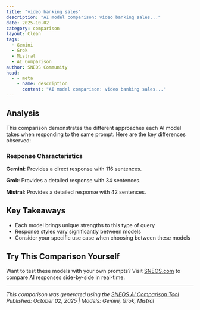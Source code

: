 ```yaml
---
title: "video banking sales"
description: "AI model comparison: video banking sales..."
date: 2025-10-02
category: comparison
layout: Clean
tags:
  - Gemini
  - Grok
  - Mistral
  - AI Comparison
author: SNEOS Community
head:
  - - meta
    - name: description
      content: "AI model comparison: video banking sales..."
---
```


<ChatComparison
  title="video banking sales"
  prompt="video banking sales"
  :responses='{"Gemini": "Okay, let\u0027s break down video banking sales. This involves selling the concept, benefits, and implementation of video banking solutions to financial institutions. Here\u0027s a comprehensive look at the key aspects:\n\n**1. What is Video Banking?**\n\n* **Definition:** Video banking allows customers to interact with bank representatives through live video conferencing. It bridges the gap between traditional branch banking and online banking, offering a personalized and engaging experience.\n* **Core Functionalities:**\n * **Account Opening:** Assisting customers in opening new accounts remotely.\n * **Loan Applications:** Guiding customers through the loan application process.\n * **Financial Advice:** Providing personalized financial advice and planning.\n * **Customer Support:** Answering questions, resolving issues, and providing general support.\n * **Transactions:** Facilitating secure transactions, like transfers or payments.\n * **Product Demonstrations:** Showcasing new products and services.\n\n**2. The Value Proposition (Why Banks Need Video Banking):**\n\n* **Enhanced Customer Experience:**\n * **Convenience:** Customers can access banking services from anywhere with an internet connection.\n * **Personalization:** Offers a more personalized experience compared to traditional online banking. Agents can see the customer\u0027s facial expressions and body language, leading to better understanding and empathy.\n * **Improved Accessibility:** Can cater to customers in remote areas, those with mobility issues, or those who prefer face-to-face interaction.\n * **Reduced Wait Times:** Often eliminates the need for waiting in line at a physical branch.\n* **Increased Sales \u0026 Revenue:**\n * **Cross-Selling \u0026 Up-Selling:** Agents can identify opportunities to cross-sell or up-sell financial products based on customer needs.\n * **Lead Generation:** Video banking interactions can generate leads for other banking services.\n * **Higher Conversion Rates:** The personal touch can lead to higher conversion rates for complex products like mortgages or investments.\n* **Reduced Costs:**\n * **Lower Operational Costs:** Reduces the need for large branch networks and associated staffing costs.\n * **Improved Efficiency:** Agents can handle more customers in a shorter amount of time compared to in-person interactions.\n * **Reduced Paperwork:** Digital document sharing and signing streamlines processes.\n* **Competitive Advantage:**\n * **Differentiation:** Offers a unique service that differentiates the bank from competitors.\n * **Attracting New Customers:** Appeals to tech-savvy customers who value convenience and personalization.\n * **Improved Customer Retention:** Leads to higher customer satisfaction and loyalty.\n* **Improved Compliance:**\n * **Audit Trail:** Video recordings provide a clear audit trail for compliance purposes.\n * **Secure Authentication:** Enhanced security measures can be implemented to verify customer identity.\n\n**3. The Sales Process (Selling Video Banking Solutions):**\n\n* **Target Audience:**\n * **Banks (Large \u0026 Small):** Major target.\n * **Credit Unions:** Often focused on customer service.\n * **Community Banks:** Can help them compete with larger institutions.\n * **New Banks (Challenger Banks):** Built on modern technology.\n* **Key Decision Makers:**\n * **Chief Technology Officer (CTO):** Focuses on technology infrastructure and integration.\n * **Chief Information Officer (CIO):** Oversees IT strategy and security.\n * **Chief Digital Officer (CDO):** Responsible for digital transformation.\n * **Chief Operating Officer (COO):** Manages day-to-day operations and efficiency.\n * **Head of Retail Banking:** Focuses on customer experience and branch operations.\n * **VP of Sales and Marketing:** Concerned with revenue generation and customer acquisition.\n* **Sales Stages:**\n * **Prospecting:**\n * **Identify potential clients:** Research banks that could benefit from video banking.\n * **Lead Generation:** Utilize various channels like industry events, online marketing, and networking.\n * **Qualify Leads:** Determine if the prospect has a genuine need and budget for video banking.\n * **Needs Analysis:**\n * **Understand their current challenges:** Identify pain points related to customer service, operational efficiency, or competition.\n * **Assess their existing technology infrastructure:** Determine compatibility with the video banking solution.\n * **Define their desired outcomes:** What are their goals for implementing video banking (e.g., increased customer satisfaction, reduced costs, higher sales)?\n * **Solution Presentation:**\n * **Demonstrate the video banking platform:** Showcase its features, functionalities, and ease of use.\n * **Highlight the benefits:** Explain how the solution addresses the client\u0027s specific needs and helps them achieve their goals.\n * **Provide case studies and testimonials:** Share examples of how other banks have successfully implemented video banking.\n * **Addressing Objections:**\n * **Anticipate common concerns:** Prepare responses to questions about security, integration, training, and cost.\n * **Address objections directly and professionally:** Provide clear and concise answers based on facts and data.\n * **Offer alternative solutions:** Be flexible and willing to customize the solution to meet the client\u0027s specific requirements.\n * **Closing the Deal:**\n * **Negotiate pricing and terms:** Offer competitive pricing and flexible payment options.\n * **Create a contract:** Clearly outline the scope of the project, deliverables, and timelines.\n * **Secure the commitment:** Obtain a signed agreement from the client.\n * **Implementation \u0026 Support:**\n * **Onboarding and training:** Provide comprehensive training to bank staff on how to use the video banking platform.\n * **Technical support:** Offer ongoing technical support to ensure smooth operation of the system.\n * **Customer success management:** Work with the client to track progress, identify areas for improvement, and maximize the value of the solution.\n\n**4. Key Selling Points and Differentiators:**\n\n* **Security Features:** Emphasize the security measures in place to protect customer data and prevent fraud (e.g., encryption, authentication, compliance with regulations).\n* **Integration Capabilities:** Highlight the ability to integrate with existing banking systems and core platforms.\n* **Customization Options:** Offer customizable branding and features to match the bank\u0027s unique identity.\n* **User-Friendly Interface:** Demonstrate the ease of use for both customers and bank agents.\n* **Reporting and Analytics:** Provide insights into customer behavior, transaction data, and performance metrics.\n* **Scalability:** Ensure the solution can scale to meet the bank\u0027s growing needs.\n* **Vendor Reputation and Support:** Highlight the vendor\u0027s experience, expertise, and commitment to customer satisfaction.\n* **Specific Industry Certifications (e.g., PCI DSS compliance):** Adds trust and credibility.\n\n**5. Common Objections and How to Overcome Them:**\n\n* **\u0022It\u0027s too expensive.\u0022**\n * **Response:** Focus on the ROI (return on investment) by highlighting cost savings, increased sales, and improved customer retention. Offer flexible pricing options or payment plans.\n* **\u0022Our customers won\u0027t use it.\u0022**\n * **Response:** Present data showing the growing adoption of video banking. Emphasize the convenience and personalization it offers. Offer a pilot program to test adoption.\n* **\u0022We don\u0027t have the IT infrastructure.\u0022**\n * **Response:** Offer cloud-based solutions that require minimal IT infrastructure. Provide support for integration with existing systems.\n* **\u0022We\u0027re concerned about security.\u0022**\n * **Response:** Address security concerns head-on by outlining the security measures in place. Provide documentation of compliance with industry regulations.\n* **\u0022Our staff isn\u0027t trained to use it.\u0022**\n * **Response:** Offer comprehensive training programs and ongoing support to ensure staff is comfortable using the platform.\n\n**6. Essential Skills for Video Banking Sales Professionals:**\n\n* **Sales Expertise:** Proven track record of success in selling technology solutions.\n* **Banking Industry Knowledge:** Understanding of the financial services industry, including regulations, trends, and challenges.\n* **Product Knowledge:** Deep understanding of the video banking platform and its features.\n* **Communication Skills:** Excellent verbal and written communication skills to effectively present the solution and address objections.\n* **Relationship Building:** Ability to build strong relationships with clients and key decision-makers.\n* **Technical Aptitude:** Comfortable with technology and able to explain technical concepts in a clear and concise manner.\n* **Problem-Solving Skills:** Ability to identify and address client\u0027s needs and challenges.\n* **Persuasion and Negotiation Skills:** Ability to effectively persuade clients to adopt the solution and negotiate favorable terms.\n* **Active Listening:** Crucial for understanding the client\u0027s specific needs and tailoring the solution accordingly.\n\n**7. Marketing Strategies to Support Video Banking Sales:**\n\n* **Content Marketing:** Create blog posts, articles, and white papers on the benefits of video banking.\n* **Webinars and Online Events:** Host webinars to educate potential clients about the solution.\n* **Case Studies and Testimonials:** Showcase successful implementations of video banking.\n* **Social Media Marketing:** Promote video banking solutions on social media platforms.\n* **Industry Events and Conferences:** Attend industry events to network with potential clients and showcase the solution.\n* **Targeted Advertising:** Use online advertising to reach specific decision-makers in the banking industry.\n\n**8. Key Performance Indicators (KPIs) for Video Banking Sales:**\n\n* **Number of Qualified Leads:** Tracking the number of potential clients who meet the criteria for a video banking solution.\n* **Conversion Rate:** Measuring the percentage of leads that convert into paying customers.\n* **Sales Cycle Length:** Monitoring the time it takes to close a deal.\n* **Average Deal Size:** Tracking the average revenue generated per sale.\n* **Customer Acquisition Cost (CAC):** Calculating the cost of acquiring a new customer.\n* **Customer Lifetime Value (CLTV):** Estimating the total revenue a customer will generate over their relationship with the bank.\n* **Customer Satisfaction (CSAT):** Measuring customer satisfaction with the video banking solution.\n\n**In conclusion, selling video banking solutions requires a deep understanding of the financial services industry, strong sales skills, and the ability to effectively communicate the value proposition to potential clients. By focusing on the benefits of video banking, addressing objections, and providing excellent support, sales professionals can successfully drive adoption of this innovative technology.**\n", "Grok": "Video banking sales refers to the use of video conferencing technology to facilitate sales and customer engagement in the banking sector. This approach allows bank representatives to connect with clients or prospects in a face-to-face manner through virtual platforms, offering personalized services without the need for in-person meetings. It\u2019s a growing trend as financial institutions aim to enhance customer experience, reduce operational costs, and expand their reach.\n\n### Key Aspects of Video Banking Sales:\n1. **Technology Platforms**: Banks use secure video conferencing tools (e.g., Zoom, Microsoft Teams, or proprietary solutions) integrated with banking systems to ensure data privacy and compliance with regulations like GDPR or CCPA.\n2. **Use Cases**:\n - **Customer Onboarding**: Assisting new customers with account openings, document verification (eKYC), and product explanations.\n - **Loan and Mortgage Consultations**: Guiding clients through loan applications, discussing terms, and providing real-time advice.\n - **Investment and Wealth Management**: Offering personalized financial planning and portfolio reviews.\n - **Customer Support**: Resolving queries or issues with a more personal touch compared to phone or chat support.\n3. **Benefits**:\n - **Convenience**: Customers can access banking services from anywhere, saving time and travel.\n - **Personalization**: Face-to-face interaction fosters trust and allows tailored sales pitches.\n - **Cost Efficiency**: Reduces the need for physical branches, lowering overhead costs for banks.\n - **Global Reach**: Enables banks to serve clients in remote or underserved areas.\n4. **Challenges**:\n - **Security Concerns**: Ensuring data privacy and preventing cyber threats during video interactions.\n - **Technology Adoption**: Both customers and staff need to be comfortable with video tools; digital literacy can be a barrier.\n - **Compliance**: Adhering to financial regulations and ensuring secure identity verification in a virtual environment.\n5. **Sales Strategies**:\n - **Training Staff**: Equip relationship managers with skills for effective virtual communication and sales techniques.\n - **Customer Education**: Promote video banking services through marketing campaigns to encourage adoption.\n - **Personalized Experiences**: Use customer data to tailor product offerings during video calls.\n - **Follow-Up**: Leverage video interactions for relationship building and upselling/cross-selling opportunities.\n\n### Trends in Video Banking Sales:\n- **AI Integration**: Using AI-driven chatbots or analytics to assist during video calls, providing real-time insights to sales reps.\n- **Mobile Accessibility**: Offering video banking through mobile apps for on-the-go customer convenience.\n- **Hybrid Models**: Combining video banking with in-branch services to cater to diverse customer preferences.\n\n### Examples of Implementation:\n- Banks like **Bank of America** and **JPMorgan Chase** have implemented video banking solutions for customer consultations.\n- Fintech companies and neo-banks, such as **Revolut** or **Chime**, often prioritize digital-first interactions, including video support.\n\nIf you\u0027re looking to implement or improve video banking sales, focus on secure technology, staff training, and customer outreach to build trust and drive adoption. Would you like specific case studies, tools, or strategies for video banking sales? Let me know!", "Mistral": "Video banking, also known as virtual banking or digital banking, involves using video conferencing technology to provide banking services remotely. This approach can be highly effective for sales in the banking sector. Here are some key strategies and benefits of using video banking for sales:\n\n### Strategies for Video Banking Sales\n\n1. **Personalized Consultations**:\n - **One-on-One Meetings**: Schedule personalized video meetings with clients to discuss their financial needs and offer tailored solutions.\n - **Product Demonstrations**: Use video to demonstrate the features and benefits of various banking products, such as loans, investment options, and insurance.\n\n2. **Customer Education**:\n - **Webinars and Workshops**: Host webinars or workshops on financial literacy, investment strategies, and other relevant topics to educate and engage potential customers.\n - **Q\u0026A Sessions**: Conduct live Q\u0026A sessions where customers can ask questions and get immediate answers from banking experts.\n\n3. **Virtual Branch Visits**:\n - **Remote Branch Tours**: Offer virtual tours of bank branches to showcase facilities and services, making customers feel more connected to the bank.\n - **Branch Staff Interactions**: Allow customers to interact with branch staff via video, providing a more personal touch even when they can\u0027t visit in person.\n\n4. **Document Sharing and Signing**:\n - **Secure Document Exchange**: Use secure platforms to share and sign documents electronically, making the process more efficient and convenient.\n - **E-Signatures**: Implement e-signature solutions to facilitate quick and secure document signing.\n\n5. **Follow-Up and Support**:\n - **Regular Check-Ins**: Schedule regular video check-ins with clients to review their financial progress and offer additional services.\n - **Customer Support**: Provide video-based customer support to address any issues or questions clients may have.\n\n### Benefits of Video Banking Sales\n\n1. **Convenience**:\n - **Accessibility**: Customers can access banking services from anywhere, at any time, without the need to visit a physical branch.\n - **Flexibility**: Video banking allows for more flexible scheduling, accommodating customers\u0027 busy lifestyles.\n\n2. **Cost-Effective**:\n - **Reduced Overheads**: Banks can reduce operational costs associated with physical branches, such as rent, utilities, and staffing.\n - **Efficient Use of Resources**: Banking staff can handle more customers in less time, improving overall efficiency.\n\n3. **Enhanced Customer Experience**:\n - **Personal Touch**: Video banking retains the personal touch of face-to-face interactions, which can be more engaging than phone or email communications.\n - **Immediate Resolutions**: Customers can get immediate answers and solutions to their queries, enhancing satisfaction.\n\n4. **Increased Sales Opportunities**:\n - **Cross-Selling and Up-Selling**: Video banking provides more opportunities to cross-sell and up-sell products and services, as customers are more engaged and receptive.\n - **Targeted Marketing**: Banks can use data analytics to identify customer needs and offer targeted products and services during video interactions.\n\n5. **Security and Compliance**:\n - **Secure Transactions**: Video banking platforms can be designed with robust security features to ensure the safety of transactions and customer data.\n - **Regulatory Compliance**: Banks can ensure compliance with regulatory requirements by maintaining detailed records of video interactions and transactions.\n\n### Implementation Tips\n\n1. **Technology Investment**:\n - **High-Quality Video Platforms**: Invest in high-quality video conferencing platforms that offer features like screen sharing, document exchange, and e-signatures.\n - **User-Friendly Interface**: Ensure the platform is user-friendly and accessible to customers of all ages and technical abilities.\n\n2. **Staff Training**:\n - **Technical Training**: Train banking staff on how to use the video banking platform effectively.\n - **Sales Training**: Provide sales training focused on virtual interactions to help staff adapt to the new format.\n\n3. **Customer Awareness**:\n - **Marketing Campaigns**: Launch marketing campaigns to inform customers about the availability and benefits of video banking services.\n - **Educational Content**: Create educational content, such as tutorials and FAQs, to help customers understand how to use video banking.\n\nBy leveraging video banking for sales, banks can enhance customer engagement, improve operational efficiency, and drive revenue growth."}' 
  published-date="14:32"
/>

## Analysis

This comparison demonstrates the different approaches each AI model takes when responding to the same prompt. Here are the key differences observed:

### Response Characteristics

**Gemini**: Provides a direct response with 116 sentences. 

**Grok**: Provides a detailed response with 34 sentences. 

**Mistral**: Provides a detailed response with 42 sentences. 

## Key Takeaways

- Each model brings unique strengths to this type of query
- Response styles vary significantly between models
- Consider your specific use case when choosing between these models

## Try This Comparison Yourself

Want to test these models with your own prompts? Visit [SNEOS.com](https://sneos.com) to compare AI responses side-by-side in real-time.

---

*This comparison was generated using the [SNEOS AI Comparison Tool](https://sneos.com)*
*Published: October 02, 2025 | Models: Gemini, Grok, Mistral*
